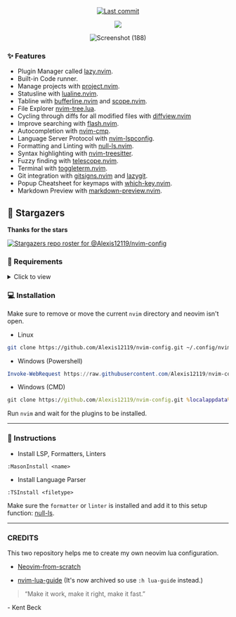 <div align="center">

<a href="">
      <img alt="Last commit" src="https://img.shields.io/github/last-commit/Alexis12119/nvim-config?style=for-the-badge&logo=git&color=000F10&logoColor=dark orange&labelColor=302D41"/>
    </a>
    
[![](https://img.shields.io/badge/Neovim-0.9+-blueviolet.svg?style=for-the-badge&color=000F10&logo=Neovim&logoColor=green&labelColor=302D41)](https://github.com/neovim/neovim)

![Screenshot (188)](https://github.com/Alexis12119/nvim-config/assets/74944536/a716a429-1fba-412d-b544-235b14af8528)

</div>

### ✨ Features

- Plugin Manager called [lazy.nvim](https://github.com/folke/lazy.nvim).
- Built-in Code runner.
- Manage projects with [project.nvim](https://github.com/ahmedkhalf/project.nvim).
- Statusline with [lualine.nvim](https://github.com/nvim-lualine/lualine.nvim).
- Tabline with [bufferline.nvim](https://github.com/akinsho/bufferline.nvim) and [scope.nvim](https://github.com/tiagovla/scope.nvim).
- File Explorer [nvim-tree.lua](https://github.com/nvim-tree/nvim-tree.lua).
- Cycling through diffs for all modified files with [diffview.nvim](https://github.com/sindrets/diffview.nvim)
- Improve searching with [flash.nvim](https://github.com/folke/flash.nvim).
- Autocompletion with [nvim-cmp](https://github.com/hrsh7th/nvim-cmp).
- Language Server Protocol with [nvim-lspconfig](https://github.com/neovim/nvim-lspconfig).
- Formatting and Linting with [null-ls.nvim](https://github.com/jose-elias-alvarez/null-ls.nvim).
- Syntax highlighting with [nvim-treesitter](https://github.com/nvim-treesitter/nvim-treesitter).
- Fuzzy finding with [telescope.nvim](https://github.com/nvim-telescope/telescope.nvim).
- Terminal with [toggleterm.nvim](https://github.com/akinsho/toggleterm.nvim).
- Git integration with [gitsigns.nvim](https://github.com/lewis6991/gitsigns.nvim) and [lazygit](https://github.com/jesseduffield/lazygit).
- Popup Cheatsheet for keymaps with [which-key.nvim](https://github.com/folke/which-key.nvim).
- Markdown Preview with [markdown-preview.nvim](https://github.com/iamcco/markdown-preview.nvim).

## 🌟 Stargazers

**Thanks for the stars**

[![Stargazers repo roster for @Alexis12119/nvim-config](https://reporoster.com/stars/dark/notext/Alexis12119/nvim-config)](https://github.com/Alexis12119/nvim-config/stargazers)

### 📄 Requirements

<details><summary>Click to view</summary>

#### Git

- [lazygit](https://github.com/jesseduffield/lazygit)

#### Telescope

- [fd](https://github.com/sharkdp/fd)
- [bat](https://github.com/sharkdp/bat)
- [ripgrep](https://github.com/BurntSushi/ripgrep)
- [make](https://www.gnu.org/software/make/)

#### Nerd Font (For Icons)

- [JetBrainsMono](https://github.com/ryanoasis/nerd-fonts/tree/master/patched-fonts/JetBrainsMono)
- [Other Fonts](https://www.nerdfonts.com/font-downloads)

#### Neovim

- [Neovim 0.9+](https://github.com/neovim/neovim/releases)

**NOTE:** I'm using [scoop](https://scoop.sh/#/) to install them.

</details>

### 💻 Installation

Make sure to remove or move the current `nvim` directory and neovim isn't open.

- Linux

```sh
git clone https://github.com/Alexis12119/nvim-config.git ~/.config/nvim
```

- Windows (Powershell)

```ps1
Invoke-WebRequest https://raw.githubusercontent.com/Alexis12119/nvim-config/master/installer/install.ps1 -UseBasicParsing | Invoke-Expression
```

- Windows (CMD)

```cmd
git clone https://github.com/Alexis12119/nvim-config.git %localappdata%\nvim
```

Run `nvim` and wait for the plugins to be installed.

---

### 📖 Instructions

- Install LSP, Formatters, Linters

```
:MasonInstall <name>
```

- Install Language Parser

```
:TSInstall <filetype>
```

Make sure the `formatter` or `linter` is installed and add it to this setup function: [null-ls](https://github.com/Alexis12119/nvim-config/blob/main/lua/plugins/null-ls.lua).

---

### CREDITS

This two repository helps me to create my own neovim lua configuration.

- [Neovim-from-scratch](https://github.com/LunarVim/Neovim-from-scratch)

- [nvim-lua-guide](https://github.com/nanotee/nvim-lua-guide) (It's now archived so use `:h lua-guide` instead.)

> “Make it work, make it right, make it fast.”

\- Kent Beck
